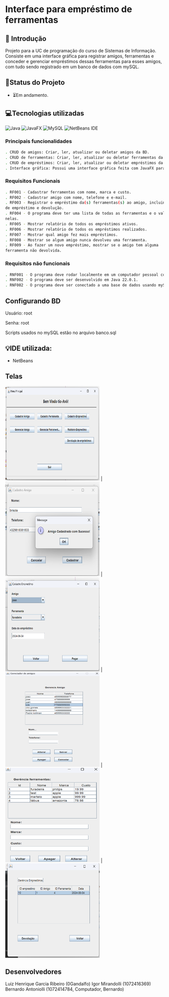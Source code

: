 # Interface para empréstimo de ferramentas

## 📖 Introdução 
Projeto para a UC de programação do curso de Sistemas de Informação. Consiste em uma interface gráfica para registrar amigos, ferramentas e conceder e gerenciar empréstimos
dessas ferramentas para esses amigos, com tudo sendo registrado em um banco de dados com mySQL.

## 🧭Status do Projeto
- ⏳Em andamento.

## 💻Tecnologias utilizadas
![Java](https://img.shields.io/badge/java-%23ED8B00.svg?style=for-the-badge&logo=openjdk&logoColor=white)
![JavaFX](https://img.shields.io/badge/javafx-%23FF0000.svg?style=for-the-badge&logo=javafx&logoColor=white)
![MySQL](https://img.shields.io/badge/mysql-4479A1.svg?style=for-the-badge&logo=mysql&logoColor=white)
![NetBeans IDE](https://img.shields.io/badge/NetBeansIDE-1B6AC6.svg?style=for-the-badge&logo=apache-netbeans-ide&logoColor=white)


  ### Principais funcionalidades
```bash
. CRUD de amigos: Criar, ler, atualizar ou deletar amigos da BD.
. CRUD de ferramentas: Criar, ler, atualizar ou deletar ferramentas da BD.
. CRUD de empréstimos: Criar, ler, atualizar ou deletar empréstimos da BD.
. Interface gráfica: Possui uma interface gráfica feita com JavaFX para ser possível realizar cada uma das funcionalidades.
```

  ### Requisitos Funcionais
```bash
. RF001 - Cadastrar ferramentas com nome, marca e custo.
. RF002 - Cadastrar amigo com nome, telefone e e-mail.
. RF003 - Registrar o empréstimo da(s) ferramentas(s) ao amigo, incluindo a data 
de empréstimo e devolução.
. RF004 - O programa deve ter uma lista de todas as ferramentas e o valor gasto 
nelas.
. RF005 - Mostrar relatório de todos os empréstimos ativos.
. RF006 - Mostrar relatório de todos os empréstimos realizados.
. RF007 - Mostrar qual amigo fez mais empréstimos.
. RF008 - Mostrar se algum amigo nunca devolveu uma ferramenta.
. RF009 - Ao fazer um novo empréstimo, mostrar se o amigo tem alguma
ferramenta não devolvida.
```
  ### Requisitos não funcionais
```bash
. RNF001 - O programa deve rodar localmente em um computador pessoal com o Windows 11.
. RNF002 - O programa deve ser desenvolvido em Java 22.0.1.
. RNF002 - O programa deve ser conectado a uma base de dados usando mySQL 8.4.0.
```

## Configurando BD
Usuário: root

Senha: root

Scripts usados no mySQL estão no arquivo banco.sql

## 💡IDE utilizada:
- NetBeans


## Telas
<img src="./FrmMenuPrincipal.png" height=300 width=300>  | <img src="./FrmCadastroAmigo.png" height=300  width=300>  |  <img src="./FrmCadastroEmprestimo.png" height=300  width=300>  |  <img src="./FrmGerenciaAmigo.png" height=300  width=300>  |  <img src="./FrmGerenciaFerramenta.png" height=300  width=300>  |  <img src="./FrmGerenciaEmprestimo.png" height=300  width=300>  

## Desenvolvedores
Luiz Henrique Garcia Ribeiro (0Gandalfo)
Igor Mirandolli (1072416369)
Bernardo Antoniolli (1072414784, Computador, Bernardo)
